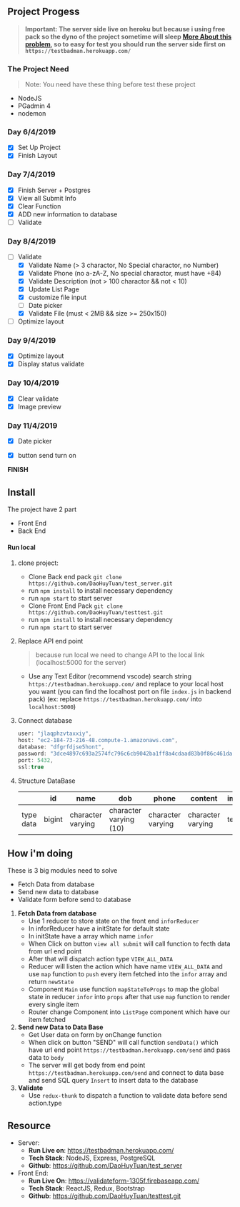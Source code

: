 ## Project Progess
> **Important: The server side live on heroku but because i using free pack so the dyno of the project sometime will sleep [More About this problem](https://devcenter.heroku.com/articles/free-dyno-hours#dyno-sleeping), so to easy for test you should run the server side first on `https://testbadman.herokuapp.com/`**
### The Project Need 
   > Note: You need have these thing before test these project 
   
   - NodeJS
   - PGadmin 4
   - nodemon
### Day 6/4/2019
- [X] Set Up Project
- [X] Finish Layout
### Day 7/4/2019
- [X] Finish Server + Postgres
- [X] View all Submit Info
- [X] Clear Function 
- [X] ADD new information to database
- [ ] Validate 

### Day 8/4/2019
- [ ] Validate
    + [X] Validate Name (> 3 charactor, No Special charactor, no Number)
    + [X] Validate Phone (no a-zA-Z, No special charactor, must have +84)
    + [X] Validate Description (not > 100 charactor && not < 10)
    + [X] Update List Page
    + [X] customize file input
    + [ ] Date picker
    + [X] Validate File (must < 2MB && size >= 250x150)
- [ ] Optimize layout
### Day 9/4/2019
- [X] Optimize layout
- [X] Display status validate
### Day 10/4/2019
- [X] Clear validate
- [X] Image preview

### Day 11/4/2019
+ [X] Date picker
- [X] button send turn on


**FINISH**

## Install  
  The project have 2 part 
  - Front End  
  - Back End 
#### Run local
  1. clone project: 
     - Clone Back end pack `git clone https://github.com/DaoHuyTuan/test_server.git`
     - run `npm install` to install necessary dependency
     - run `npm start` to start server
     - Clone Front End Pack `git clone https://github.com/DaoHuyTuan/testtest.git`
     - run `npm install` to install necessary dependency
     - run `npm start` to start server 
 2. Replace API end point 
    > because run local we need to change API to the local link (localhost:5000 for the server)
     - Use any Text Editor (recommend vscode) search string `https://testbadman.herokuapp.com/` and replace to your local host you want (you can find the localhost port on file `index.js` in backend pack) (ex: replace `https://testbadman.herokuapp.com/` into `localhost:5000`)
 3. Connect database 
    ```js
    user: "jlaqphzvtaxxiy",
    host: "ec2-184-73-216-48.compute-1.amazonaws.com",
    database: "dfgrfdjse5hont",
    password: "3dce4897c693a2574fc796c6cb9042ba1ff8a4cdaad83b0f86c461da28bdb906",
    port: 5432,
    ssl:true 
    ```
4. Structure DataBase

    || id   | name | dob | phone | content | image |
    |-------|------|------|-----|-------|---------|-------|
    |type data  | bigint |character varying     |  character varying (10)     |    character varying     |     character varying  |text   
## How i'm doing
   These is 3 big modules need to solve 
   - Fetch Data from database
   - Send new data to database
   - Validate form before send to database

   1. **Fetch Data from database**
      + Use 1 reducer to store state on the front end `inforReducer`
      + In inforReducer have a initState for default state 
      + In initState have a array which name `infor`
      + When Click on button `view all submit` will call function to fecth data from url end point
      + After that will dispatch action type ``VIEW_ALL_DATA``
      + Reducer will listen the action which have name ``VIEW_ALL_DATA`` and use `map` function to `push` every item fetched into the `infor` array and return ``newState``
      + Component `Main` use function `mapStateToProps` to map the global state in reducer `infor` into `props` after that use `map` function to render every single item
      + Router change Component into `ListPage` component which have our item fetched
   2. **Send new Data to Data Base**
      + Get User data on form by onChange function 
      + When click on button "SEND" will call function `sendData()` which have url end point `https://testbadman.herokuapp.com/send`
     and pass data to `body`
      + The server will get body from end point `https://testbadman.herokuapp.com/send` and connect to data base and send SQL query `Insert` to insert data to the database
   3. **Validate**
      + Use `redux-thunk` to dispatch a function to validate data before send action.type 
     
## Resource
- Server: 
    + **Run Live on**: https://testbadman.herokuapp.com/ 
    + **Tech Stack**: NodeJS, Express, PostgreSQL
    + **Github**: https://github.com/DaoHuyTuan/test_server
- Front End:
    + **Run Live On**: https://validateform-1305f.firebaseapp.com/
    + **Tech Stack**: ReactJS, Redux, Bootstrap
    + **Github**: https://github.com/DaoHuyTuan/testtest.git
